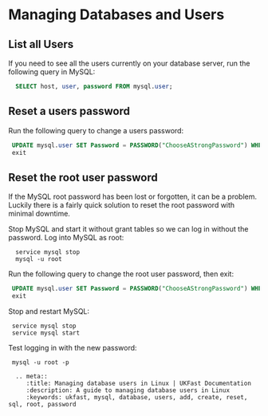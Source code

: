 # Managing Databases and Users

## List all Users

If you need to see all the users currently on your database server, run the following query in MySQL:
```sql
  SELECT host, user, password FROM mysql.user;
```

## Reset a users password

Run the following query to change a users password:
 ```sql
  UPDATE mysql.user SET Password = PASSWORD("ChooseAStrongPassword") WHERE User="username" ;
  exit
 ```

## Reset the root user password

If the MySQL root password has been lost or forgotten, it can be a problem. Luckily there is a fairly quick solution to reset the root password with minimal downtime.

Stop MySQL and start it without grant tables so we can log in without the password. Log into MySQL as root:

```console
  service mysql stop
  mysql -u root
```

Run the following query to change the root user password, then exit:
 ```sql  
  UPDATE mysql.user SET Password = PASSWORD("ChooseAStrongPassword") WHERE User="root" ;
  exit
 ```

Stop and restart MySQL:
 ```console
  service mysql stop
  service mysql start
```

Test logging in with the new password:
 ```console
  mysql -u root -p
```

```eval_rst
  .. meta::
     :title: Managing database users in Linux | UKFast Documentation
     :description: A guide to managing database users in Linux
     :keywords: ukfast, mysql, database, users, add, create, reset, sql, root, password
